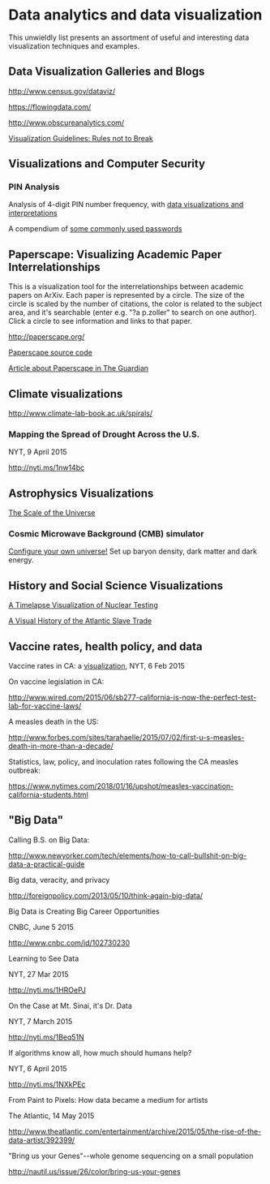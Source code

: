 # Data analytics and data visualization

This unwieldly list presents an assortment of useful and interesting data visualization techniques and examples.

## Data Visualization Galleries and Blogs

http://www.census.gov/dataviz/
	
https://flowingdata.com/
	
http://www.obscureanalytics.com/

[Visualization Guidelines: Rules not to Break][viz-rules]

## Visualizations and Computer Security

### PIN Analysis
Analysis of 4-digit PIN number frequency, with [data visualizations and interpretations][pin-viz]
	
A compendium of [some commonly used passwords][passwords]

## Paperscape: Visualizing Academic Paper Interrelationships

This is a visualization tool for the interrelationships between academic
papers on ArXiv. Each paper is represented by a circle. The size of the
circle is scaled by the number of citations, the color is related to the
subject area, and it's searchable (enter e.g. "?a p.zoller" to search on
one author). Click a circle to see information and links to that paper.

http://paperscape.org/
	
[Paperscape source code][paperscape-source]

[Article about Paperscape in The Guardian][paperscape-article]
	
## Climate visualizations

http://www.climate-lab-book.ac.uk/spirals/	

### Mapping the Spread of Drought Across the U.S.

NYT, 9 April 2015

http://nyti.ms/1nw14bc

		
## Astrophysics Visualizations		
		
[The Scale of the Universe][scaleofuniverse]

### Cosmic Microwave Background (CMB) simulator

[Configure your own universe!][planckapps] Set up baryon density, dark matter and dark energy.

## History and Social Science Visualizations

[A Timelapse Visualization of Nuclear Testing][nuclear-viz]

[A Visual History of the Atlantic Slave Trade][slave-trade]

## Vaccine rates, health policy, and data  

Vaccine rates in CA: a [visualization][vaccine], NYT, 6 Feb 2015
	
On vaccine legislation in CA:

http://www.wired.com/2015/06/sb277-california-is-now-the-perfect-test-lab-for-vaccine-laws/
    	
A measles death in the US:

http://www.forbes.com/sites/tarahaelle/2015/07/02/first-u-s-measles-death-in-more-than-a-decade/

Statistics, law, policy, and inoculation rates following the CA measles outbreak:

https://www.nytimes.com/2018/01/16/upshot/measles-vaccination-california-students.html

	
## "Big Data"

Calling B.S. on Big Data:

http://www.newyorker.com/tech/elements/how-to-call-bullshit-on-big-data-a-practical-guide
    
Big data, veracity, and privacy

http://foreignpolicy.com/2013/05/10/think-again-big-data/    

Big Data is Creating Big Career Opportunities

CNBC, June 5 2015

http://www.cnbc.com/id/102730230

Learning to See Data

NYT, 27 Mar 2015

http://nyti.ms/1HROePJ
	
On the Case at Mt. Sinai, it's Dr. Data

NYT, 7 March 2015

http://nyti.ms/1Beq51N
	
If algorithms know all, how much should humans help?

NYT, 6 April 2015

http://nyti.ms/1NXkPEc

From Paint to Pixels: How data became a medium for artists

The Atlantic, 14 May 2015
    
http://www.theatlantic.com/entertainment/archive/2015/05/the-rise-of-the-data-artist/392399/	

"Bring us your Genes"--whole genome sequencing on a small population

http://nautil.us/issue/26/color/bring-us-your-genes


[viz-rules]:http://flowingdata.com/2015/08/11/real-chart-rules-to-follow/
[pin-viz]:http://datagenetics.com/blog/september32012/index.html
[passwords]:https://github.com/danielmiessler/SecLists/tree/master/Passwords

[paperscape-source]:https://github.com/paperscape
[paperscape-article]:https://www.theguardian.com/science/2013/sep/05/paperscape-universe-scientific-research-arxiv

[scaleofuniverse]:http://scaleofuniverse.com/
[planckapps]:https://chrisnorth.github.io/planckapps/Simulator/

[nuclear-viz]:https://www.youtube.com/watch?v=WAnqRQg-W0k
[slave-trade]:http://slate.me/1RzR3VX
[vaccine]:http://nyti.ms/1ENj7Dg
